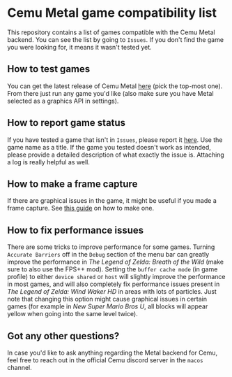 # Cemu Metal game compatibility list

This repository contains a list of games compatible with the Cemu Metal backend. You can see the list by going to `Issues`. If you don't find the game you were looking for, it means it wasn't tested yet.

## How to test games

You can get the latest release of Cemu Metal [here](https://github.com/SamoZ256/Cemu/tags) (pick the top-most one). From there just run any game you'd like (also make sure you have Metal selected as a graphics API in settings).

## How to report game status

If you have tested a game that isn't in `Issues`, please report it [here](https://github.com/SamoZ256/cemu-metal-game-compatibility/issues/new?assignees=&labels=&projects=&template=game-compatibility-template.md&title=). Use the game name as a title. If the game you tested doesn't work as intended, please provide a detailed description of what exactly the issue is. Attaching a log is really helpful as well.

## How to make a frame capture

If there are graphical issues in the game, it might be useful if you made a frame capture. See [this guide](https://github.com/SamoZ256/cemu-frame-capture) on how to make one.

## How to fix performance issues

There are some tricks to improve performance for some games. Turning `Accurate Barriers` off in the `Debug` section of the menu bar can greatly improve the performance in *The Legend of Zelda: Breath of the Wild* (make sure to also use the FPS++ mod). Setting the `buffer cache mode` (in game profile) to either `device shared` or `host` will slightly improve the performance in most games, and will also completely fix performance issues present in *The Legend of Zelda: Wind Waker HD* in areas with lots of particles. Just note that changing this option might cause graphical issues in certain games (for example in *New Super Mario Bros U*, all blocks will appear yellow when going into the same level twice).

## Got any other questions?

In case you'd like to ask anything regarding the Metal backend for Cemu, feel free to reach out in the official Cemu discord server in the `macos` channel.
